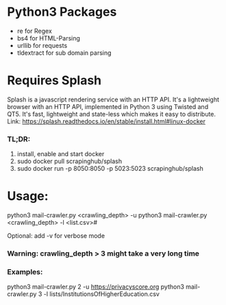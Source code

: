 # Python3 Packages

- re for Regex
- bs4 for HTML-Parsing
- urllib for requests
- tldextract for sub domain parsing

# Requires Splash

Splash is a javascript rendering service with an HTTP API.
It's a lightweight browser with an HTTP API, implemented in Python 3 using Twisted and QT5.
It's fast, lightweight and state-less which makes it easy to distribute.
Link: https://splash.readthedocs.io/en/stable/install.html#linux-docker

### TL;DR:
1. install, enable and start docker
2. sudo docker pull scrapinghub/splash
3. sudo docker run -p 8050:8050 -p 5023:5023 scrapinghub/splash

# Usage:

python3 mail-crawler.py <crawling_depth> -u <target>
python3 mail-crawler.py <crawling_depth> -l <list.csv>#

Optional: add -v for verbose mode

### Warning: crawling_depth > 3 might take a very long time

### Examples:

python3 mail-crawler.py 2 -u https://privacyscore.org
python3 mail-crawler.py 3 -l lists/InstitutionsOfHigherEducation.csv
